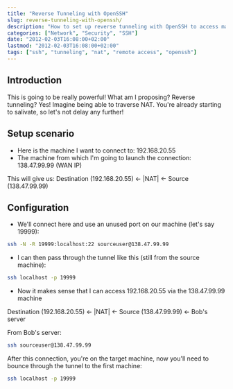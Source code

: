 ```yaml
---
title: "Reverse Tunneling with OpenSSH"
slug: reverse-tunneling-with-openssh/
description: "How to set up reverse tunneling with OpenSSH to access machines behind NAT and firewalls."
categories: ["Network", "Security", "SSH"]
date: "2012-02-03T16:08:00+02:00"
lastmod: "2012-02-03T16:08:00+02:00"
tags: ["ssh", "tunneling", "nat", "remote access", "openssh"]
---
```


## Introduction

This is going to be really powerful! What am I proposing? Reverse tunneling? Yes! Imagine being able to traverse NAT. You're already starting to salivate, so let's not delay any further!

## Setup scenario

* Here is the machine I want to connect to: 192.168.20.55
* The machine from which I'm going to launch the connection: 138.47.99.99 (WAN IP)

This will give us:
Destination (192.168.20.55) <- |NAT| <- Source (138.47.99.99)

## Configuration

* We'll connect here and use an unused port on our machine (let's say 19999):

```bash
ssh -N -R 19999:localhost:22 sourceuser@138.47.99.99
```

* I can then pass through the tunnel like this (still from the source machine):

```bash
ssh localhost -p 19999
```

* Now it makes sense that I can access 192.168.20.55 via the 138.47.99.99 machine

Destination (192.168.20.55) <- |NAT| <- Source (138.47.99.99) <- Bob's server

From Bob's server:

```bash
ssh sourceuser@138.47.99.99
```

After this connection, you're on the target machine, now you'll need to bounce through the tunnel to the first machine:

```bash
ssh localhost -p 19999
```
